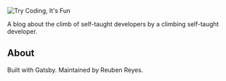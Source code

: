 ![Try Coding, It's Fun](https://cl.ly/182K381d0b2S/tcif-banner-lg.png)

A blog about the climb of self-taught developers by a climbing self-taught developer.

## About
Built with Gatsby. Maintained by Reuben Reyes.
